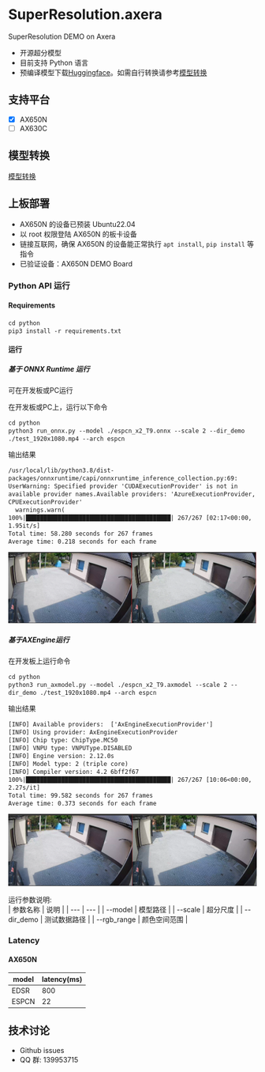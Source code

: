 # SuperResolution.axera
SuperResolution DEMO on Axera

- 开源超分模型
- 目前支持  Python 语言 
- 预编译模型下载[Huggingface](https://huggingface.co/AXERA-TECH/SuperResolution)。如需自行转换请参考[模型转换](/model_convert/README.md)

## 支持平台

- [x] AX650N
- [ ] AX630C

## 模型转换

[模型转换](./model_convert/README.md)

## 上板部署

- AX650N 的设备已预装 Ubuntu22.04
- 以 root 权限登陆 AX650N 的板卡设备
- 链接互联网，确保 AX650N 的设备能正常执行 `apt install`, `pip install` 等指令
- 已验证设备：AX650N DEMO Board

### Python API 运行

#### Requirements

```
cd python
pip3 install -r requirements.txt
``` 

#### 运行

##### 基于 ONNX Runtime 运行  
可在开发板或PC运行 

在开发板或PC上，运行以下命令  
```  
cd python
python3 run_onnx.py --model ./espcn_x2_T9.onnx --scale 2 --dir_demo ./test_1920x1080.mp4 --arch espcn
```

输出结果
```
/usr/local/lib/python3.8/dist-packages/onnxruntime/capi/onnxruntime_inference_collection.py:69: UserWarning: Specified provider 'CUDAExecutionProvider' is not in available provider names.Available providers: 'AzureExecutionProvider, CPUExecutionProvider'
  warnings.warn(
100%|█████████████████████████████████████████| 267/267 [02:17<00:00,  1.95it/s]
Total time: 58.280 seconds for 267 frames
Average time: 0.218 seconds for each frame
``` 
![Alt text](video/1.png)

##### 基于AXEngine运行  
在开发板上运行命令

```
cd python  
python3 run_axmodel.py --model ./espcn_x2_T9.axmodel --scale 2 --dir_demo ./test_1920x1080.mp4 --arch espcn
```

输出结果
```
[INFO] Available providers:  ['AxEngineExecutionProvider']
[INFO] Using provider: AxEngineExecutionProvider
[INFO] Chip type: ChipType.MC50
[INFO] VNPU type: VNPUType.DISABLED
[INFO] Engine version: 2.12.0s
[INFO] Model type: 2 (triple core)
[INFO] Compiler version: 4.2 6bff2f67
100%|█████████████████████████████████████████| 267/267 [10:06<00:00,  2.27s/it]
Total time: 99.582 seconds for 267 frames
Average time: 0.373 seconds for each frame
```
![Alt text](video/2.png)


运行参数说明:  
| 参数名称 | 说明  |
| --- | --- | 
| --model | 模型路径 | 
| --scale | 超分尺度 | 
| --dir_demo | 测试数据路径 | 
| --rgb_range | 颜色空间范围 | 

### Latency

#### AX650N

| model | latency(ms) |
|---|---|
|EDSR|800|
|ESPCN|22|



## 技术讨论

- Github issues
- QQ 群: 139953715
